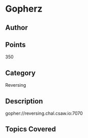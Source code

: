 # Gopherz
## Author

## Points
350
## Category
Reversing
## Description
gopher://reversing.chal.csaw.io:7070
## Topics Covered

